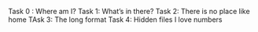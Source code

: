 Task 0 : Where am I?
Task 1: What’s in there?
Task 2: There is no place like home
TAsk 3: The long format
Task 4: Hidden files
I love numbers
